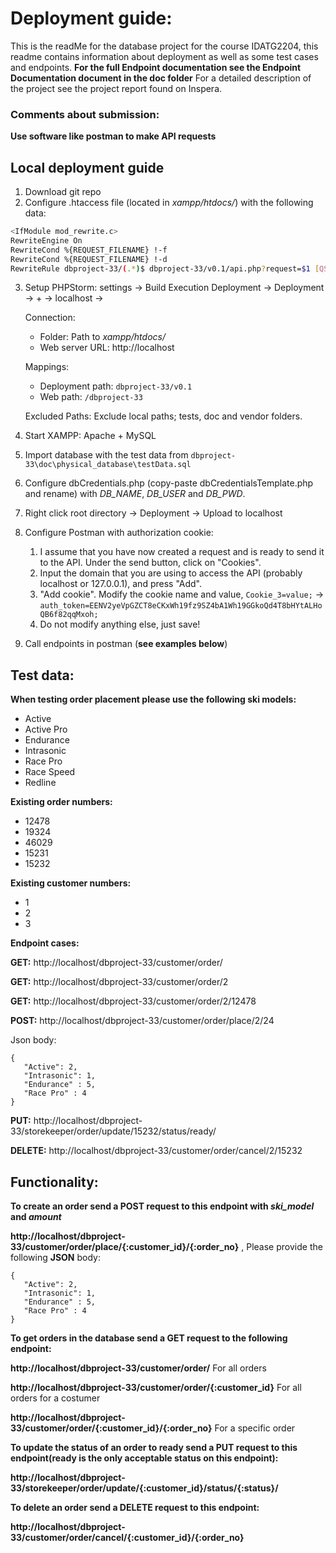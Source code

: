 <h1>Deployment guide:</h1>

This is the readMe for the database project for the course IDATG2204, this readme contains information about deployment as well as some test cases and endpoints. 
**For the full Endpoint documentation see the Endpoint Documentation document in the doc folder**
For a detailed description of the project see the project report found on Inspera. 

<h3>Comments about submission:</h3>

**Use software like postman to make API requests**

<h2>Local deployment guide</h2>

1. Download git repo
2. Configure .htaccess file (located in *xampp/htdocs/*) with the following data:

```bash
<IfModule mod_rewrite.c>
RewriteEngine On
RewriteCond %{REQUEST_FILENAME} !-f
RewriteCond %{REQUEST_FILENAME} !-d
RewriteRule dbproject-33/(.*)$ dbproject-33/v0.1/api.php?request=$1 [QSA,NC,L]
```

3. Setup PHPStorm: settings -> Build Execution Deployment -> Deployment -> + -> localhost -> 

    Connection:

    - Folder: Path to *xampp/htdocs/*
    - Web server URL: http://localhost

    Mappings:

    - Deployment path: `dbproject-33/v0.1`
    - Web path: `/dbproject-33`

    Excluded Paths: Exclude local paths; tests, doc and vendor folders.

4. Start XAMPP: Apache + MySQL

5. Import database with the test data from `dbproject-33\doc\physical_database\testData.sql`

6. Configure dbCredentials.php (copy-paste dbCredentialsTemplate.php and rename) with *DB_NAME*, *DB_USER* and *DB_PWD*.

7. Right click root directory -> Deployment -> Upload to localhost 

8. Configure Postman with authorization cookie: 

    1. I assume that you have now created a request and is ready to send it to the API. Under the send button, click on "Cookies".
    2. Input the domain that you are using to access the API (probably localhost or 127.0.0.1), and press "Add".
    3. "Add cookie". Modify the cookie name and value, `Cookie_3=value;` -> `auth_token=EENV2yeVpGZCT8eCKxWh19fz9SZ4bA1Wh19GGkoQd4T8bHYtALHoQB6f82qqMxoh;`
    4. Do not modify anything else, just save!

9. Call endpoints in postman  (**see examples below**)

<h2>Test data:</h2>

**When testing order placement please use the following ski models:**
 - Active
 - Active Pro
 - Endurance
 - Intrasonic
 - Race Pro
 - Race Speed
 - Redline 

**Existing order numbers:** 
 - 12478
 - 19324
 - 46029 
 - 15231 
 - 15232

**Existing customer numbers:** 
- 1
- 2 
- 3 

**Endpoint cases:**

**GET:** http://localhost/dbproject-33/customer/order/

**GET:** http://localhost/dbproject-33/customer/order/2

**GET:** http://localhost/dbproject-33/customer/order/2/12478

**POST:** http://localhost/dbproject-33/customer/order/place/2/24

Json body:    
 ```
{
    "Active": 2,
    "Intrasonic": 1,
    "Endurance" : 5,
    "Race Pro" : 4
}
 ```

**PUT:** http://localhost/dbproject-33/storekeeper/order/update/15232/status/ready/

**DELETE:** http://localhost/dbproject-33/customer/order/cancel/2/15232


<h2>Functionality:</h2>

**To create an order send a POST request to this endpoint with *ski_model* and *amount*** 

**http://localhost/dbproject-33/customer/order/place/{:customer_id}/{:order_no}** , Please provide the following **JSON** body:
    

 ```
{
    "Active": 2,
    "Intrasonic": 1,
    "Endurance" : 5,
    "Race Pro" : 4
}
 ```

**To get orders in the database send a GET request to the following endpoint:**

**http://localhost/dbproject-33/customer/order/** For all orders

**http://localhost/dbproject-33/customer/order/{:customer_id}** For all orders for a costumer

**http://localhost/dbproject-33/customer/order/{:customer_id}/{:order_no}** For a specific order     

**To update the status of an order to ready send a PUT request to this endpoint(ready is the only acceptable status on this endpoint):**

**http://localhost/dbproject-33/storekeeper/order/update/{:customer_id}/status/{:status}/** 

**To delete an order send a DELETE request to this endpoint:**

**http://localhost/dbproject-33/customer/order/cancel/{:customer_id}/{:order_no}**
